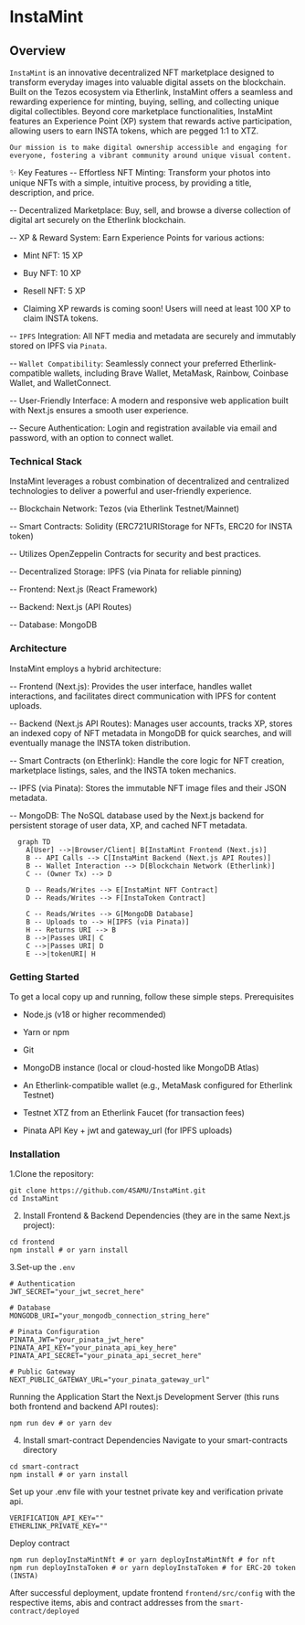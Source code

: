 # InstaMint

## Overview

`InstaMint` is an innovative decentralized NFT marketplace designed to transform everyday images into valuable digital assets on the blockchain. Built on the Tezos ecosystem via Etherlink, InstaMint offers a seamless and rewarding experience for minting, buying, selling, and collecting unique digital collectibles. Beyond core marketplace functionalities, InstaMint features an Experience Point (XP) system that rewards active participation, allowing users to earn INSTA tokens, which are pegged 1:1 to XTZ.

`Our mission is to make digital ownership accessible and engaging for everyone, fostering a vibrant community around unique visual content.`

✨ Key Features
-- Effortless NFT Minting: Transform your photos into unique NFTs with a simple, intuitive process, by providing a title, description, and price.

-- Decentralized Marketplace: Buy, sell, and browse a diverse collection of digital art securely on the Etherlink blockchain.

-- XP & Reward System: Earn Experience Points for various actions:

- Mint NFT: 15 XP

- Buy NFT: 10 XP

- Resell NFT: 5 XP

- Claiming XP rewards is coming soon! Users will need at least 100 XP to claim INSTA tokens.

-- `IPFS` Integration: All NFT media and metadata are securely and immutably stored on IPFS via `Pinata`.

-- `Wallet Compatibility`: Seamlessly connect your preferred Etherlink-compatible wallets, including Brave Wallet, MetaMask, Rainbow, Coinbase Wallet, and WalletConnect.

-- User-Friendly Interface: A modern and responsive web application built with Next.js ensures a smooth user experience.

-- Secure Authentication: Login and registration available via email and password, with an option to connect wallet.

### Technical Stack

InstaMint leverages a robust combination of decentralized and centralized technologies to deliver a powerful and user-friendly experience.

-- Blockchain Network: Tezos (via Etherlink Testnet/Mainnet)

-- Smart Contracts: Solidity (ERC721URIStorage for NFTs, ERC20 for INSTA token)

-- Utilizes OpenZeppelin Contracts for security and best practices.

-- Decentralized Storage: IPFS (via Pinata for reliable pinning)

-- Frontend: Next.js (React Framework)

-- Backend: Next.js (API Routes)

-- Database: MongoDB

### Architecture

InstaMint employs a hybrid architecture:

-- Frontend (Next.js): Provides the user interface, handles wallet interactions, and facilitates direct communication with IPFS for content uploads.

-- Backend (Next.js API Routes): Manages user accounts, tracks XP, stores an indexed copy of NFT metadata in MongoDB for quick searches, and will eventually manage the INSTA token distribution.

-- Smart Contracts (on Etherlink): Handle the core logic for NFT creation, marketplace listings, sales, and the INSTA token mechanics.

-- IPFS (via Pinata): Stores the immutable NFT image files and their JSON metadata.

-- MongoDB: The NoSQL database used by the Next.js backend for persistent storage of user data, XP, and cached NFT metadata.

```shell
  graph TD
    A[User] -->|Browser/Client| B[InstaMint Frontend (Next.js)]
    B -- API Calls --> C[InstaMint Backend (Next.js API Routes)]
    B -- Wallet Interaction --> D[Blockchain Network (Etherlink)]
    C -- (Owner Tx) --> D

    D -- Reads/Writes --> E[InstaMint NFT Contract]
    D -- Reads/Writes --> F[InstaToken Contract]

    C -- Reads/Writes --> G[MongoDB Database]
    B -- Uploads to --> H[IPFS (via Pinata)]
    H -- Returns URI --> B
    B -->|Passes URI| C
    C -->|Passes URI| D
    E -->|tokenURI| H
```

### Getting Started

To get a local copy up and running, follow these simple steps.
Prerequisites

- Node.js (v18 or higher recommended)

- Yarn or npm

- Git

- MongoDB instance (local or cloud-hosted like MongoDB Atlas)

- An Etherlink-compatible wallet (e.g., MetaMask configured for Etherlink Testnet)

- Testnet XTZ from an Etherlink Faucet (for transaction fees)

- Pinata API Key + jwt and gateway_url (for IPFS uploads)

### Installation

1.Clone the repository:

```Shell
git clone https://github.com/4SAMU/InstaMint.git
cd InstaMint
```

2. Install Frontend & Backend Dependencies (they are in the same Next.js project):

```Shell
cd frontend
npm install # or yarn install
```

3.Set-up the `.env`

```shell
# Authentication
JWT_SECRET="your_jwt_secret_here"

# Database
MONGODB_URI="your_mongodb_connection_string_here"

# Pinata Configuration
PINATA_JWT="your_pinata_jwt_here"
PINATA_API_KEY="your_pinata_api_key_here"
PINATA_API_SECRET="your_pinata_api_secret_here"

# Public Gateway
NEXT_PUBLIC_GATEWAY_URL="your_pinata_gateway_url"

```

Running the Application
Start the Next.js Development Server (this runs both frontend and backend API routes):

```Shell
npm run dev # or yarn dev
```

4. Install smart-contract Dependencies
   Navigate to your smart-contracts directory

```Shell
cd smart-contract
npm install # or yarn install
```

Set up your .env file with your testnet private key and verification private api.

```Shell
VERIFICATION_API_KEY=""
ETHERLINK_PRIVATE_KEY=""
```

Deploy contract

```Shell
npm run deployInstaMintNft # or yarn deployInstaMintNft # for nft
npm run deployInstaToken # or yarn deployInstaToken # for ERC-20 token (INSTA)
```

After successful deployment, update frontend `frontend/src/config` with the respective items, abis and contract addresses from the `smart-contract/deployed`
